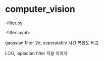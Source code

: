 # computer_vision

-filter.py

-filter.ipynb:

gaussian filter 2d, seperatable 시간 복잡도 비교

LOG, laplacian filter 적용 이미지 
